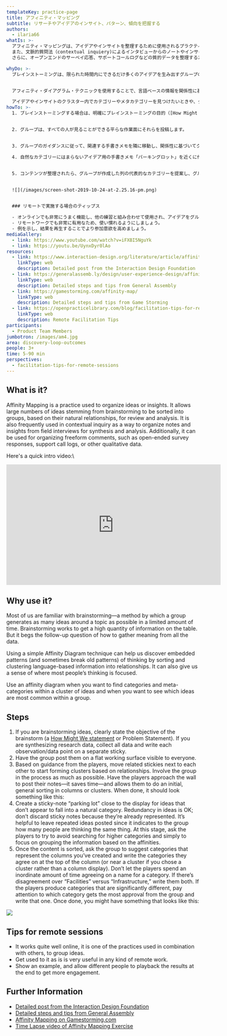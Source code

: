 ```yaml
---
templateKey: practice-page
title: アフィニティ・マッピング
subtitle: リサーチやアイデアのインサイト、パターン、傾向を把握する
authors:
  - ilaria66
whatIs: >-
  アフィニティ・マッピングは、アイデアやインサイトを整理するために使用されるプラクティスです。ブレインストーミングから生じる多数のアイデアを、自然な関係に基づいてグループ分けし、レビューや分析することができます。
  また、文脈的質問法（contextual inquiery)によるインタビューからのノートやインサイトを合成分析するためにもよく使用されます。
  さらに、オープンエンドのサーベイ応答、サポートコールログなどの質的データを整理するためにも使用できます。

whyDo: >-
  ブレインストーミングは、限られた時間内にできるだけ多くのアイデアを生み出すグループの方法ですが、それらの全てのデータから意味を取り出す方法が必要になります。


  アフィニティ・ダイアグラム・テクニックを使用することで、言語ベースの情報を関係性に基づいてソートし、クラスタリングすることで、埋め込まれたパターン（時には古いパターンを打ち破ることもあります）を発見することができます。また、グループ内で最も一般的なアイデアがどこに集中しているのかを把握することもできます。

  アイデアやインサイトのクラスター内でカテゴリーやメタカテゴリーを見つけたいときや、グループ内で最も一般的なアイデアを知りたいときにアフィニティ・ダイアグラムを使用しましょう。
howTo: >-
  1. ブレインストーミングする場合は、明確にブレインストーミングの目的（[How Might Weステートメントや問題ステートメント](https://openpracticelibrary.com/practice/hmw/)） を定義します。研究データを合成する場合は、すべてのデータを収集し、各観察/データポイントを別の手書きメモに書きます。


  2. グループは、すべての人が見ることができる平らな作業面にそれらを投稿します。


  3. グループのガイダンスに従って、関連する手書きメモを隣に移動し、関係性に基づいてクラスターを作っていきます。可能な限りグループを参加させ、壁に近づいてメモを投稿するようにします。これにより時間を節約し、初期の一般的な分類（列またはクラスター）を行うことができます。完了したら、このようになります。

  4. 自然なカテゴリーにはまらないアイデア用の手書きメモ「パーキングロット」を近くに作成します。アイデアの重複はOKです。すでに表現されている手書きメモを破棄しないでください。同じアイデアを残すことは同じことを考えている人の数がわかるためメリットがあります。この段階では、プレイヤーにはカテゴリーを探すのではなく、情報をアフィニティ（親和性）に基づいてグルーピングすることに集中するように求めます。


  5. コンテンツが整理されたら、グループが作成した列の代表的なカテゴリーを提案し、グループが合意したカテゴリーを列の先頭（またはクラスター近く）に書きます。カテゴリーの名前に過度に時間を費やさないようにします。「施設」と「インフラ」のように意見が分かれる場合は、両方を書きます。プレイヤーが大きく異なるカテゴリーを生成する場合は、グループから最も承認を得ているカテゴリーに注意し、それを書きます。完了したら、このようになるかもしれません。


  ![](/images/screen-shot-2019-10-24-at-2.25.16-pm.png)


  ### リモートで実施する場合のティップス

  - オンラインでも非常にうまく機能し、他の練習と組み合わせて使用され、アイデアをグループ分けするために使用されます。
  - リモートワークでも非常に有用なため、使い慣れるようにしましょう。
  - 例を示し、結果を再生することでより参加意欲を高めましょう。
mediaGallery:
  - link: https://www.youtube.com/watch?v=iFXBI5NguYk
  - link: https://youtu.be/UynxDyr0lAo
resources:
  - link: https://www.interaction-design.org/literature/article/affinity-diagrams-learn-how-to-cluster-and-bundle-ideas-and-facts
    linkType: web
    description: Detailed post from the Interaction Design Foundation
  - link: https://generalassemb.ly/design/user-experience-design/affinity-mapping
    linkType: web
    description: Detailed steps and tips from General Assembly
  - link: https://gamestorming.com/affinity-map/
    linkType: web
    description: Detailed steps and tips from Game Storming
  - link: https://openpracticelibrary.com/blog/facilitation-tips-for-remote-sessions/
    linkType: web
    description: Remote Facilitation Tips
participants:
  - Product Team Members
jumbotron: /images/am4.jpg
area: discovery-loop-outcomes
people: 3+
time: 5-90 min
perspectives:
  - facilitation-tips-for-remote-sessions
---
```

## What is it?

Affinity Mapping is a practice used to organize ideas or insights. It allows large numbers of ideas  stemming from brainstorming to be sorted into groups, based on their natural relationships, for review and analysis. It is also frequently used in contextual inquiry as a way to organize notes and insights from field interviews for synthesis and analysis. Additionally, it can be used for organizing freeform comments, such as open-ended survey responses, support call logs, or other qualitative data.

Here's a quick intro video:\

<iframe width="560" height="315" src="https://www.youtube.com/embed/UynxDyr0lAo" frameborder="0" allow="accelerometer; autoplay; encrypted-media; gyroscope; picture-in-picture" allowfullscreen></iframe>

## Why use it?

Most of us are familiar with brainstorming—a method by which a group generates as many ideas around a topic as possible in a limited amount of time. Brainstorming works to get a high quantity of information on the table. But it begs the follow-up question of how to gather meaning from all the data.

Using a simple Affinity Diagram technique can help us discover embedded patterns (and sometimes break old patterns) of thinking by sorting and clustering language-based information into relationships. It can also give us a sense of where most people’s thinking is focused.

Use an affinity diagram when you want to find categories and meta-categories within a cluster of ideas and when you want to see which ideas are most common within a group.

## Steps

1. If you are brainstorming ideas, clearly state the objective of the brainstorm (a [How Might We statement](https://openpracticelibrary.com/practice/hmw/) or Problem Statement). If you are synthesizing research data, collect all data and write each observation/data point on a separate sticky.
2. Have the group post them on a flat working surface visible to everyone.
3. Based on guidance from the players, move related stickies next to each other to start forming clusters based on relationships. Involve the group in the process as much as possible. Have the players approach the wall to post their notes—it saves time—and allows them to do an initial, general sorting in columns or clusters. When done, it should look something like this:
4. Create a sticky-note “parking lot” close to the display for ideas that don’t appear to fall into a natural category. Redundancy in ideas is OK; don’t discard sticky notes because they’re already represented. It’s helpful to leave repeated ideas posted since it indicates to the group how many people are thinking the same thing. At this stage, ask the players to try to avoid searching for higher categories and simply to focus on grouping the information based on the affinities.
5. Once the content is sorted, ask the group to suggest categories that represent the columns you’ve created and write the categories they agree on at the top of the column (or near a cluster if you chose a cluster rather than a column display). Don’t let the players spend an inordinate amount of time agreeing on a name for a category. If there’s disagreement over “Facilities” versus “Infrastructure,” write them both. If the players produce categories that are significantly different, pay attention to which category gets the most approval from the group and write that one. Once done, you might have something that looks like this:

![](/images/screen-shot-2019-10-24-at-2.25.16-pm.png)


## Tips for remote sessions

- It works quite well online, it is one of the practices used in combination with others, to group ideas.
- Get used to it as is is very useful in any kind of remote work.
- Show an example, and allow different people to playback the results at the end to get more engagement.



## Further Information

* [Detailed post from the Interaction Design Foundation](https://www.interaction-design.org/literature/article/affinity-diagrams-learn-how-to-cluster-and-bundle-ideas-and-facts)
* [Detailed steps and tips from General Assembly](https://generalassemb.ly/design/user-experience-design/affinity-mapping)
* [Affinity Mapping on Gamestorming.com](https://gamestorming.com/affinity-map/)
* [Time Lapse video of Affinity Mapping Exercise](https://www.youtube.com/watch?v=iFXBI5NguYk)
